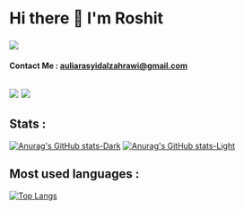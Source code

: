 # Hi there 👋 I'm Roshit
### 
![](https://komarev.com/ghpvc/?username=roshitx&color=green)
#### Contact Me : auliarasyidalzahrawi@gmail.com
[<img src="https://img.icons8.com/color/48/null/linkedin.png"/>](https://www.linkedin.com/in/rsht/)
[<img src="https://img.icons8.com/fluency/48/null/instagram-new.png"/>](https://www.instagram.com/roshitx)
---
## Stats :
[![Anurag's GitHub stats-Dark](https://github-readme-stats.vercel.app/api?username=roshitx&show_icons=true&theme=dark#gh-dark-mode-only)](https://github.com/anuraghazra/github-readme-stats#gh-dark-mode-only)
[![Anurag's GitHub stats-Light](https://github-readme-stats.vercel.app/api?username=roshitx&show_icons=true&theme=default#gh-light-mode-only)](https://github.com/anuraghazra/github-readme-stats#gh-light-mode-only)

## Most used languages :
[![Top Langs](https://github-readme-stats.vercel.app/api/top-langs/?username=roshitx&layout=compact)](https://github.com/anuraghazra/github-readme-stats)

